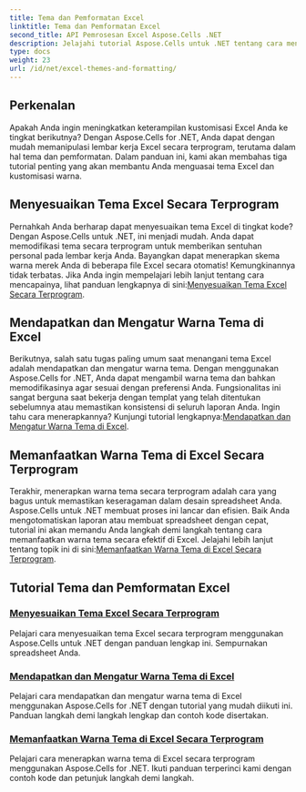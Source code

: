```yaml
---
title: Tema dan Pemformatan Excel
linktitle: Tema dan Pemformatan Excel
second_title: API Pemrosesan Excel Aspose.Cells .NET
description: Jelajahi tutorial Aspose.Cells untuk .NET tentang cara menyesuaikan tema Excel, mengatur warna tema, dan memanfaatkan warna tema secara terprogram. Tingkatkan keterampilan Excel Anda.
type: docs
weight: 23
url: /id/net/excel-themes-and-formatting/
---
```

## Perkenalan

Apakah Anda ingin meningkatkan keterampilan kustomisasi Excel Anda ke tingkat berikutnya? Dengan Aspose.Cells for .NET, Anda dapat dengan mudah memanipulasi lembar kerja Excel secara terprogram, terutama dalam hal tema dan pemformatan. Dalam panduan ini, kami akan membahas tiga tutorial penting yang akan membantu Anda menguasai tema Excel dan kustomisasi warna.

## Menyesuaikan Tema Excel Secara Terprogram

 Pernahkah Anda berharap dapat menyesuaikan tema Excel di tingkat kode? Dengan Aspose.Cells untuk .NET, ini menjadi mudah. Anda dapat memodifikasi tema secara terprogram untuk memberikan sentuhan personal pada lembar kerja Anda. Bayangkan dapat menerapkan skema warna merek Anda di beberapa file Excel secara otomatis! Kemungkinannya tidak terbatas. Jika Anda ingin mempelajari lebih lanjut tentang cara mencapainya, lihat panduan lengkapnya di sini:[Menyesuaikan Tema Excel Secara Terprogram](./customizing-excel-themes/).

## Mendapatkan dan Mengatur Warna Tema di Excel

Berikutnya, salah satu tugas paling umum saat menangani tema Excel adalah mendapatkan dan mengatur warna tema. Dengan menggunakan Aspose.Cells for .NET, Anda dapat mengambil warna tema dan bahkan memodifikasinya agar sesuai dengan preferensi Anda. Fungsionalitas ini sangat berguna saat bekerja dengan templat yang telah ditentukan sebelumnya atau memastikan konsistensi di seluruh laporan Anda. Ingin tahu cara menerapkannya? Kunjungi tutorial lengkapnya:[Mendapatkan dan Mengatur Warna Tema di Excel](./getting-and-setting-theme-colors/).

## Memanfaatkan Warna Tema di Excel Secara Terprogram

 Terakhir, menerapkan warna tema secara terprogram adalah cara yang bagus untuk memastikan keseragaman dalam desain spreadsheet Anda. Aspose.Cells untuk .NET membuat proses ini lancar dan efisien. Baik Anda mengotomatiskan laporan atau membuat spreadsheet dengan cepat, tutorial ini akan memandu Anda langkah demi langkah tentang cara memanfaatkan warna tema secara efektif di Excel. Jelajahi lebih lanjut tentang topik ini di sini:[Memanfaatkan Warna Tema di Excel Secara Terprogram](./utilizing-theme-colors/).

## Tutorial Tema dan Pemformatan Excel
### [Menyesuaikan Tema Excel Secara Terprogram](./customizing-excel-themes/)
Pelajari cara menyesuaikan tema Excel secara terprogram menggunakan Aspose.Cells untuk .NET dengan panduan lengkap ini. Sempurnakan spreadsheet Anda.
### [Mendapatkan dan Mengatur Warna Tema di Excel](./getting-and-setting-theme-colors/)
Pelajari cara mendapatkan dan mengatur warna tema di Excel menggunakan Aspose.Cells for .NET dengan tutorial yang mudah diikuti ini. Panduan langkah demi langkah lengkap dan contoh kode disertakan.
### [Memanfaatkan Warna Tema di Excel Secara Terprogram](./utilizing-theme-colors/)
Pelajari cara menerapkan warna tema di Excel secara terprogram menggunakan Aspose.Cells for .NET. Ikuti panduan terperinci kami dengan contoh kode dan petunjuk langkah demi langkah.